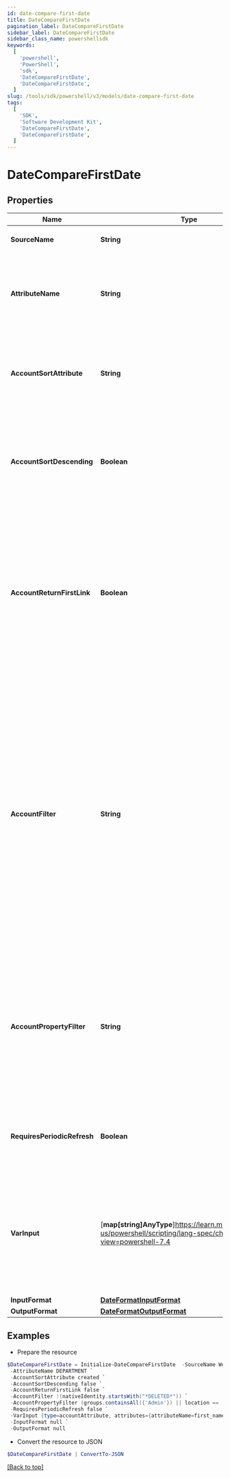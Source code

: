 ```yaml
---
id: date-compare-first-date
title: DateCompareFirstDate
pagination_label: DateCompareFirstDate
sidebar_label: DateCompareFirstDate
sidebar_class_name: powershellsdk
keywords:
  [
    'powershell',
    'PowerShell',
    'sdk',
    'DateCompareFirstDate',
    'DateCompareFirstDate',
  ]
slug: /tools/sdk/powershell/v3/models/date-compare-first-date
tags:
  [
    'SDK',
    'Software Development Kit',
    'DateCompareFirstDate',
    'DateCompareFirstDate',
  ]
---
```


# DateCompareFirstDate

## Properties

| Name | Type | Description | Notes |
| --- | --- | --- | --- |
| **SourceName** | **String** | A reference to the source to search for the account | [required] |
| **AttributeName** | **String** | The name of the attribute on the account to return. This should match the name of the account attribute name visible in the user interface, or on the source schema. | [required] |
| **AccountSortAttribute** | **String** | The value of this configuration is a string name of the attribute to use when determining the ordering of returned accounts when there are multiple entries | [optional] [default to "created"] |
| **AccountSortDescending** | **Boolean** | The value of this configuration is a boolean (true/false). Controls the order of the sort when there are multiple accounts. If not defined, the transform will default to false (ascending order) | [optional] [default to $false] |
| **AccountReturnFirstLink** | **Boolean** | The value of this configuration is a boolean (true/false). Controls which account to source a value from for an attribute. If this flag is set to true, the transform returns the value from the first account in the list, even if it is null. If it is set to false, the transform returns the first non-null value. If not defined, the transform will default to false | [optional] [default to $false] |
| **AccountFilter** | **String** | This expression queries the database to narrow search results. The value of this configuration is a sailpoint.object.Filter expression and used when searching against the database. The default filter will always include the source and identity, and any subsequent expressions will be combined in an AND operation to the existing search criteria. Only certain searchable attributes are available: - `nativeIdentity` - the Account ID - `displayName` - the Account Name - `entitlements` - a boolean value to determine if the account has entitlements | [optional] |
| **AccountPropertyFilter** | **String** | This expression is used to search and filter accounts in memory. The value of this configuration is a sailpoint.object.Filter expression and used when searching against the returned resultset. All account attributes are available for filtering as this operation is performed in memory. | [optional] |
| **RequiresPeriodicRefresh** | **Boolean** | A value that indicates whether the transform logic should be re-evaluated every evening as part of the identity refresh process | [optional] [default to $false] |
| **VarInput** | [**map[string]AnyType**]https://learn.microsoft.com/en-us/powershell/scripting/lang-spec/chapter-04?view=powershell-7.4 | This is an optional attribute that can explicitly define the input data which will be fed into the transform logic. If input is not provided, the transform will take its input from the source and attribute combination configured via the UI. | [optional] |
| **InputFormat** | [**DateFormatInputFormat**](date-format-input-format) |  | [optional] |
| **OutputFormat** | [**DateFormatOutputFormat**](date-format-output-format) |  | [optional] |

## Examples

- Prepare the resource

```powershell
$DateCompareFirstDate = Initialize-DateCompareFirstDate  -SourceName Workday `
 -AttributeName DEPARTMENT `
 -AccountSortAttribute created `
 -AccountSortDescending false `
 -AccountReturnFirstLink false `
 -AccountFilter !(nativeIdentity.startsWith("*DELETED*")) `
 -AccountPropertyFilter (groups.containsAll({'Admin'}) || location == 'Austin') `
 -RequiresPeriodicRefresh false `
 -VarInput {type=accountAttribute, attributes={attributeName=first_name, sourceName=Source}} `
 -InputFormat null `
 -OutputFormat null
```

- Convert the resource to JSON

```powershell
$DateCompareFirstDate | ConvertTo-JSON
```

[[Back to top]](#)
